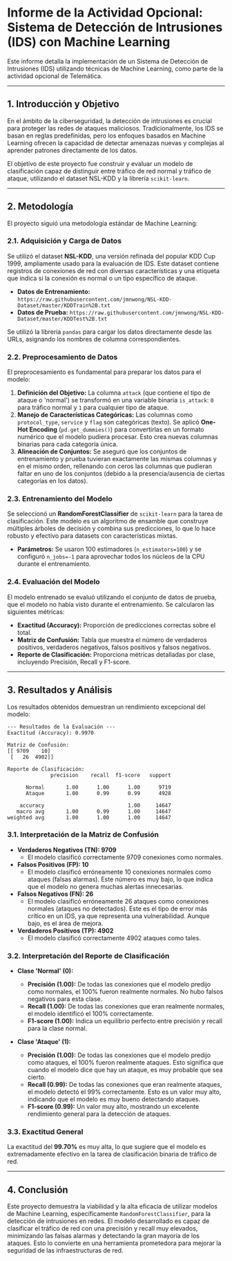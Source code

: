 # Informe de la Actividad Opcional: Sistema de Detección de Intrusiones (IDS) con Machine Learning

Este informe detalla la implementación de un Sistema de Detección de Intrusiones (IDS) utilizando técnicas de Machine Learning, como parte de la actividad opcional de Telemática.

---

## 1. Introducción y Objetivo

En el ámbito de la ciberseguridad, la detección de intrusiones es crucial para proteger las redes de ataques maliciosos. Tradicionalmente, los IDS se basan en reglas predefinidas, pero los enfoques basados en Machine Learning ofrecen la capacidad de detectar amenazas nuevas y complejas al aprender patrones directamente de los datos.

El objetivo de este proyecto fue construir y evaluar un modelo de clasificación capaz de distinguir entre tráfico de red normal y tráfico de ataque, utilizando el dataset NSL-KDD y la librería `scikit-learn`.

---

## 2. Metodología

El proyecto siguió una metodología estándar de Machine Learning:

### 2.1. Adquisición y Carga de Datos

Se utilizó el dataset **NSL-KDD**, una versión refinada del popular KDD Cup 1999, ampliamente usado para la evaluación de IDS. Este dataset contiene registros de conexiones de red con diversas características y una etiqueta que indica si la conexión es normal o un tipo específico de ataque.

*   **Datos de Entrenamiento:** `https://raw.githubusercontent.com/jmnwong/NSL-KDD-Dataset/master/KDDTrain%2B.txt`
*   **Datos de Prueba:** `https://raw.githubusercontent.com/jmnwong/NSL-KDD-Dataset/master/KDDTest%2B.txt`

Se utilizó la librería `pandas` para cargar los datos directamente desde las URLs, asignando los nombres de columna correspondientes.

### 2.2. Preprocesamiento de Datos

El preprocesamiento es fundamental para preparar los datos para el modelo:

1.  **Definición del Objetivo:** La columna `attack` (que contiene el tipo de ataque o 'normal') se transformó en una variable binaria `is_attack`: `0` para tráfico normal y `1` para cualquier tipo de ataque.
2.  **Manejo de Características Categóricas:** Las columnas como `protocol_type`, `service` y `flag` son categóricas (texto). Se aplicó **One-Hot Encoding** (`pd.get_dummies()`) para convertirlas en un formato numérico que el modelo pudiera procesar. Esto crea nuevas columnas binarias para cada categoría única.
3.  **Alineación de Conjuntos:** Se aseguró que los conjuntos de entrenamiento y prueba tuvieran exactamente las mismas columnas y en el mismo orden, rellenando con ceros las columnas que pudieran faltar en uno de los conjuntos (debido a la presencia/ausencia de ciertas categorías en los datos).

### 2.3. Entrenamiento del Modelo

Se seleccionó un **RandomForestClassifier** de `scikit-learn` para la tarea de clasificación. Este modelo es un algoritmo de ensamble que construye múltiples árboles de decisión y combina sus predicciones, lo que lo hace robusto y efectivo para datasets con características mixtas.

*   **Parámetros:** Se usaron 100 estimadores (`n_estimators=100`) y se configuró `n_jobs=-1` para aprovechar todos los núcleos de la CPU durante el entrenamiento.

### 2.4. Evaluación del Modelo

El modelo entrenado se evaluó utilizando el conjunto de datos de prueba, que el modelo no había visto durante el entrenamiento. Se calcularon las siguientes métricas:

*   **Exactitud (Accuracy):** Proporción de predicciones correctas sobre el total.
*   **Matriz de Confusión:** Tabla que muestra el número de verdaderos positivos, verdaderos negativos, falsos positivos y falsos negativos.
*   **Reporte de Clasificación:** Proporciona métricas detalladas por clase, incluyendo Precisión, Recall y F1-score.

---

## 3. Resultados y Análisis

Los resultados obtenidos demuestran un rendimiento excepcional del modelo:

```text
--- Resultados de la Evaluación ---
Exactitud (Accuracy): 0.9970

Matriz de Confusión:
[[ 9709    10]
 [   26  4902]]

Reporte de Clasificación:
              precision    recall  f1-score   support

      Normal       1.00      1.00      1.00      9719
      Ataque       1.00      0.99      0.99      4928

    accuracy                           1.00     14647
   macro avg       1.00      0.99      1.00     14647
weighted avg       1.00      1.00      1.00     14647
```

### 3.1. Interpretación de la Matriz de Confusión

*   **Verdaderos Negativos (TN): 9709**
    *   El modelo clasificó correctamente 9709 conexiones como normales.
*   **Falsos Positivos (FP): 10**
    *   El modelo clasificó erróneamente 10 conexiones normales como ataques (falsas alarmas). Este número es muy bajo, lo que indica que el modelo no genera muchas alertas innecesarias.
*   **Falsos Negativos (FN): 26**
    *   El modelo clasificó erróneamente 26 ataques como conexiones normales (ataques no detectados). Este es el tipo de error más crítico en un IDS, ya que representa una vulnerabilidad. Aunque bajo, es el área de mejora.
*   **Verdaderos Positivos (TP): 4902**
    *   El modelo clasificó correctamente 4902 ataques como tales.

### 3.2. Interpretación del Reporte de Clasificación

*   **Clase 'Normal' (0):**
    *   **Precisión (1.00):** De todas las conexiones que el modelo predijo como normales, el 100% fueron realmente normales. No hubo falsos negativos para esta clase.
    *   **Recall (1.00):** De todas las conexiones que eran realmente normales, el modelo identificó el 100% correctamente.
    *   **F1-score (1.00):** Indica un equilibrio perfecto entre precisión y recall para la clase normal.

*   **Clase 'Ataque' (1):**
    *   **Precisión (1.00):** De todas las conexiones que el modelo predijo como ataques, el 100% fueron realmente ataques. Esto significa que cuando el modelo dice que hay un ataque, es muy probable que sea cierto.
    *   **Recall (0.99):** De todas las conexiones que eran realmente ataques, el modelo detectó el 99% correctamente. Esto es un valor muy alto, indicando que el modelo es muy bueno detectando ataques.
    *   **F1-score (0.99):** Un valor muy alto, mostrando un excelente rendimiento general para la detección de ataques.

### 3.3. Exactitud General

La exactitud del **99.70%** es muy alta, lo que sugiere que el modelo es extremadamente efectivo en la tarea de clasificación binaria de tráfico de red.

---

## 4. Conclusión

Este proyecto demuestra la viabilidad y la alta eficacia de utilizar modelos de Machine Learning, específicamente `RandomForestClassifier`, para la detección de intrusiones en redes. El modelo desarrollado es capaz de clasificar el tráfico de red con una precisión y recall muy elevados, minimizando las falsas alarmas y detectando la gran mayoría de los ataques. Esto lo convierte en una herramienta prometedora para mejorar la seguridad de las infraestructuras de red.

